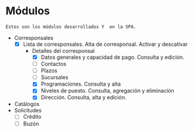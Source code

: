 # Módulos    
    Estos son los módulos desarrollados Y  en la SPA.

* Corresponsales
    * [X] Lista de corresponsales. Alta de corresponsal. Activar y descativar
        * Detalles del corresponsal
            * [X] Datos generales y capacidad de pago. Consulta y edición.
            * [ ] Contactos
            * [ ] Plazos
            * [ ] Sucursales
            * [X] Programaciones. Consulta y alta
            * [X] Niveles de puesto. Consulta, agregación y eliminación
            * [X] Dirección. Consulta, alta y edición.
* Catálogos
* Solicitudes
    * [ ] Crédito
    * [ ] Buzón